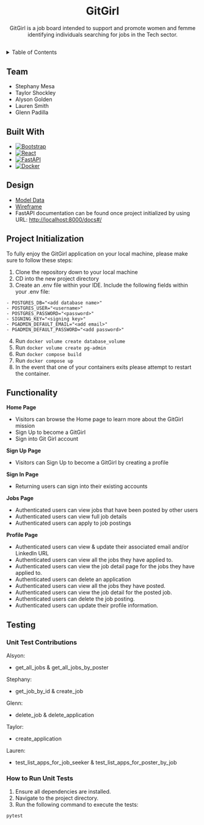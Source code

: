 <!-- PROJECT LOGO -->
<br />
<div align="center">

<h1 align="center">GitGirl</h1>

  <p align="center">
    GitGirl is a job board intended to support and promote women and femme identifying individuals searching for jobs in the Tech sector.
    <br />
</div>


##

<!-- TABLE OF CONTENTS -->
<details>
  <summary>Table of Contents</summary>
  <ol>
    <li><a href="#team">Team</a></li>
    <li><a href="#built-with">Built With</a></li>
    <li><a href="#target-market">Target Market</a></li>
    <li><a href="#design">Design</a></li>
    <li><a href="#project-initialization">Project Initialization</a></li>
    <li><a href="#functionality">Functionality</a></li>
    <li><a href="#testing">Testing</a></li>
  </ol>
</details>


## Team
- Stephany Mesa
- Taylor Shockley
- Alyson Golden
- Lauren Smith
- Glenn Padilla

## Built With
* [![Bootstrap][Bootstrap-shield]][Bootstrap-url]
* [![React][React-shield]][React-url]
* [![FastAPI][FastAPI-shield]][FastAPI-url]
* [![Docker][Docker-shield]][Docker-url]

[Bootstrap-shield]: https://img.shields.io/badge/Bootstrap-563D7C?style=for-the-badge&logo=bootstrap&logoColor=white
[React-shield]: https://img.shields.io/badge/React-20232A?style=for-the-badge&logo=react&logoColor=61DAFB
[FastAPI-shield]: https://img.shields.io/badge/FastAPI-009688?style=for-the-badge&logo=fastapi&logoColor=white
[Docker-shield]: https://img.shields.io/badge/Docker-2496ED?style=for-the-badge&logo=docker&logoColor=white

[Bootstrap-url]: https://getbootstrap.com
[React-url]: https://reactjs.org/
[FastAPI-url]: https://fastapi.tiangolo.com/
[Docker-url]: https://www.docker.com


## Design
- [Model Data](https://gitlab.com/adas-allies/gitgirl/-/blob/65-read/docs/data-model.md)
- [Wireframe](https://gitlab.com/adas-allies/gitgirl/-/blob/65-read/docs/wireframe.md)
- FastAPI documentation can be found once project initialized by using URL: [http://localhost:8000/docs#/](http://localhost:8000/docs#/)


## Project Initialization

To fully enjoy the GitGirl application on your local machine, please make sure to follow these steps:

1. Clone the repository down to your local machine
2. CD into the new project directory
3. Create an .env file within your IDE. Include the following fields within your .env file:

```
- POSTGRES_DB="<add database name>"
- POSTGRES_USER="<username>"
- POSTGRES_PASSWORD="<password>"
- SIGNING_KEY="<signing key>"
- PGADMIN_DEFAULT_EMAIL="<add email>"
- PGADMIN_DEFAULT_PASSWORD="<add password>"
```

4. Run `docker volume create database_volume`
5. Run `docker volume create pg-admin`
6. Run `docker compose build`
7. Run `docker compose up`
8. In the event that one of your containers exits please attempt to restart the container.


## Functionality
**Home Page**
- Visitors can browse the Home page to learn more about the GitGirl mission 
- Sign Up to become a GitGirl 
- Sign into Git Girl account 

**Sign Up Page**
- Visitors can Sign Up to become a GitGirl by creating a profile  

**Sign In Page**
- Returning users can sign into their existing accounts

**Jobs Page**
- Authenticated users can view jobs that have been posted by other users 
- Authenticated users can view full job details 
- Authenticated users can apply to job postings 

**Profile Page**
- Authenticated users can view & update their associated email and/or LinkedIn URL 
- Authenticated users can view all the jobs they have applied to.
- Authenticated users can view the job detail page for the jobs they have applied to. 
- Authenticated users can delete an application 
- Authenticated users can view all the jobs they have posted.
- Authenticated users can view the job detail for the posted job.
- Authenticated users can delete the job posting.
- Authenticated users can update their profile information.


## Testing

### Unit Test Contributions

Alsyon: 
- get_all_jobs & get_all_jobs_by_poster

Stephany: 
- get_job_by_id & create_job

Glenn: 
- delete_job & delete_application

Taylor: 
- create_application

Lauren: 
- test_list_apps_for_job_seeker & test_list_apps_for_poster_by_job


### How to Run Unit Tests

1. Ensure all dependencies are installed.
2. Navigate to the project directory.
3. Run the following command to execute the tests:

```sh
pytest


